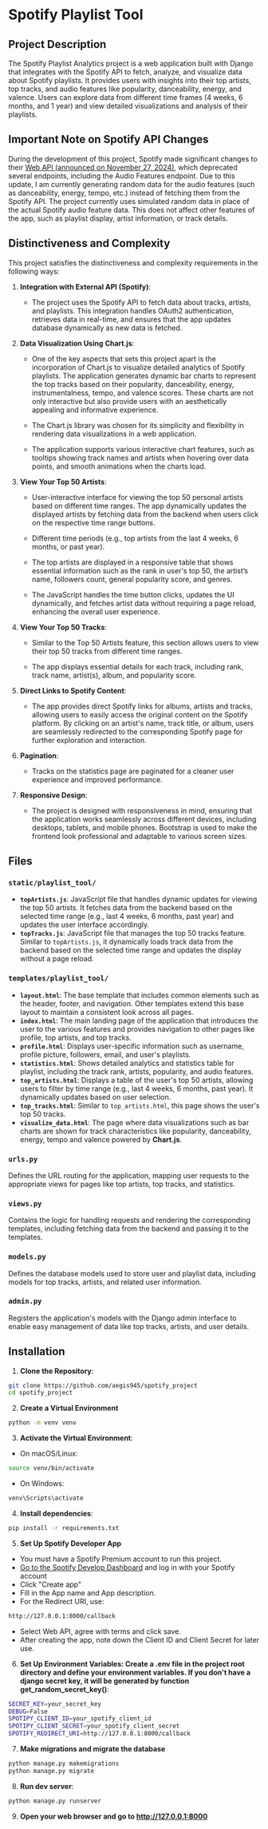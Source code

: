 # Spotify Playlist Tool

## Project Description
The Spotify Playlist Analytics project is a web application built with Django that integrates with the Spotify API to fetch, analyze, and visualize data about Spotify playlists. It provides users with insights into their top artists, top tracks, and audio features like popularity, danceability, energy, and valence. Users can explore data from different time frames (4 weeks, 6 months, and 1 year) and view detailed visualizations and analysis of their playlists.

## Important Note on Spotify API Changes
During the development of this project, Spotify made significant changes to their [Web API (announced on November 27, 2024)](https://developer.spotify.com/blog/2024-11-27-changes-to-the-web-api), which deprecated several endpoints, including the Audio Features endpoint.  Due to this update, I am currently generating random data for the audio features (such as danceability, energy, tempo, etc.) instead of fetching them from the Spotify API. The project currently uses simulated random data in place of the actual Spotify audio feature data. This does not affect other features of the app, such as playlist display, artist information, or track details.

## Distinctiveness and Complexity
This project satisfies the distinctiveness and complexity requirements in the following ways:

1. **Integration with External API (Spotify)**: 
   - The project uses the Spotify API to fetch data about tracks, artists, and playlists. This integration handles OAuth2 authentication, retrieves data in real-time, and ensures that the app updates database dynamically as new data is fetched.

2. **Data Visualization Using Chart.js**: 
   - One of the key aspects that sets this project apart is the incorporation of Chart.js to visualize detailed analytics of Spotify playlists. The application generates dynamic bar charts to represent the top tracks based on their popularity, danceability, energy, instrumentalness, tempo, and valence scores. These charts are not only interactive but also provide users with an aesthetically appealing and informative experience.

   - The Chart.js library was chosen for its simplicity and flexibility in rendering data visualizations in a web application.

   - The application supports various interactive chart features, such as tooltips showing track names and artists when hovering over data points, and smooth animations when the charts load.

3. **View Your Top 50 Artists**: 
   - User-interactive interface for viewing the top 50 personal artists based on different time ranges. The app dynamically updates the displayed artists by fetching data from the backend when users click on the respective time range buttons.

   - Different time periods (e.g., top artists from the last 4 weeks, 6 months, or past year).

   - The top artists are displayed in a responsive table that shows essential information such as the rank in user's top 50, the artist’s name, followers count, general popularity score, and genres.

   - The JavaScript handles the time button clicks, updates the UI dynamically, and fetches artist data without requiring a page reload, enhancing the overall user experience.

4. **View Your Top 50 Tracks**: 
   - Similar to the Top 50 Artists feature, this section allows users to view their top 50 tracks from different time ranges.

   - The app displays essential details for each track, including rank, track name, artist(s), album, and popularity score.

5. **Direct Links to Spotify Content**: 
   - The app provides direct Spotify links for albums, artists and tracks, allowing users to easily access the original content on the Spotify platform. By clicking on an artist's name, track title, or album, users are seamlessly redirected to the corresponding Spotify page for further exploration and interaction.

6. **Pagination**: 
   - Tracks on the statistics page are paginated for a cleaner user experience and improved performance. 

7. **Responsive Design**:
   - The project is designed with responsiveness in mind, ensuring that the application works seamlessly across different devices, including desktops, tablets, and mobile phones. Bootstrap is used to make the frontend look professional and adaptable to various screen sizes.

## Files
### `static/playlist_tool/`
- **`topArtists.js`**: JavaScript file that handles dynamic updates for viewing the top 50 artists. It fetches data from the backend based on the selected time range (e.g., last 4 weeks, 6 months, past year) and updates the user interface accordingly.
- **`topTracks.js`**: JavaScript file that manages the top 50 tracks feature. Similar to `topArtists.js`, it dynamically loads track data from the backend based on the selected time range and updates the display without a page reload.

### `templates/playlist_tool/`
- **`layout.html`**: The base template that includes common elements such as the header, footer, and navigation. Other templates extend this base layout to maintain a consistent look across all pages.
- **`index.html`**: The main landing page of the application that introduces the user to the various features and provides navigation to other pages like profile, top artists, and top tracks.
- **`profile.html`**: Displays user-specific information such as username, profile picture, followers, email, and user's playlists.
- **`statistics.html`**: Shows detailed analytics and statistics table for playlist, including the track rank, artists, popularity, and audio features.
- **`top_artists.html`**: Displays a table of the user's top 50 artists, allowing users to filter by time range (e.g., last 4 weeks, 6 months, past year). It dynamically updates based on user selection.
- **`top_tracks.html`**: Similar to `top_artists.html`, this page shows the user's top 50 tracks.
- **`visualize_data.html`**: The page where data visualizations such as bar charts are shown for track characteristics like popularity, danceability, energy, tempo and valence powered by **Chart.js**.

### `urls.py`
Defines the URL routing for the application, mapping user requests to the appropriate views for pages like top artists, top tracks, and statistics.

### `views.py`
Contains the logic for handling requests and rendering the corresponding templates, including fetching data from the backend and passing it to the templates.

### `models.py`
Defines the database models used to store user and playlist data, including models for top tracks, artists, and related user information.

### `admin.py`
Registers the application's models with the Django admin interface to enable easy management of data like top tracks, artists, and user details.

## Installation
1. **Clone the Repository**:
```bash
git clone https://github.com/aegis945/spotify_project
cd spotify_project
```
2. **Create a Virtual Environment**
```bash
python -m venv venv
```
3. **Activate the Virtual Environment**:
   
  - On macOS/Linux:
```bash
source venv/bin/activate
```
  - On Windows: 
```bash
venv\Scripts\activate
```
4. **Install dependencies**:
```bash
pip install -r requirements.txt
```
5. **Set Up Spotify Developer App**
- You must have a Spotify Premium account to run this project.
- [Go to the Spotify Develop Dashboard](https://developer.spotify.com/) and log in with your Spotify account
- Click "Create app"
- Fill in the App name and App description.
- For the Redirect URI, use:
```bash
http://127.0.0.1:8000/callback
```
- Select Web API, agree with terms and click save.
- After creating the app, note down the Client ID and Client Secret for later use.

6. **Set Up Environment Variables: Create a .env file in the project root directory and define your environment variables. If you don't have a django secret key, it will be generated by function get_random_secret_key()**:
```bash
SECRET_KEY=your_secret_key
DEBUG=False
SPOTIPY_CLIENT_ID=your_spotify_client_id
SPOTIPY_CLIENT_SECRET=your_spotify_client_secret
SPOTIFY_REDIRECT_URI=http://127.0.0.1:8000/callback
```
7. **Make migrations and migrate the database**
```bash
python manage.py makemigrations
python manage.py migrate
```
8. **Run dev server**:
```bash
python manage.py runserver
```
9. **Open your web browser and go to http://127.0.0.1:8000**